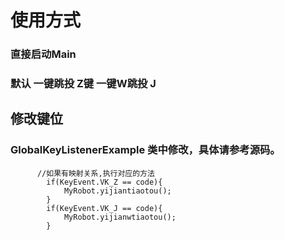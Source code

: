 # 使用方式

### 直接启动Main
### 默认 一键跳投 Z键   一键W跳投 J

## 修改键位

### GlobalKeyListenerExample 类中修改，具体请参考源码。
          //如果有映射关系,执行对应的方法
            if(KeyEvent.VK_Z == code){
                MyRobot.yijiantiaotou();
            }
            if(KeyEvent.VK_J == code){
                MyRobot.yijianwtiaotou();
            }